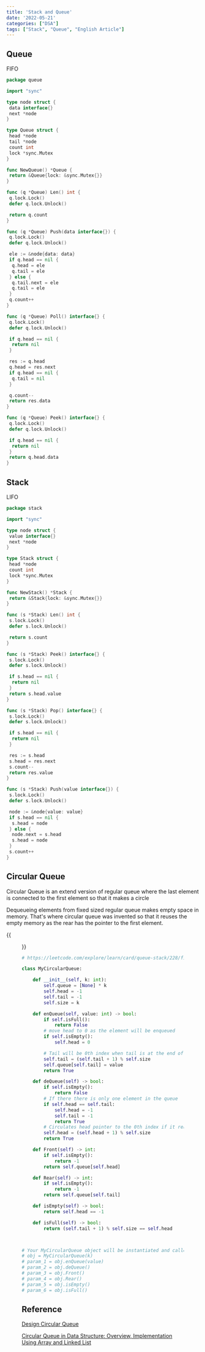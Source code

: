 ```yaml
---
title: 'Stack and Queue'
date: '2022-05-21'
categories: ["DSA"]
tags: ["Stack", "Queue", "English Article"]
---
```


## Queue

FIFO

```go
package queue

import "sync"

type node struct {
 data interface{}
 next *node
}

type Queue struct {
 head *node
 tail *node
 count int
 lock *sync.Mutex
}

func NewQueue() *Queue {
 return &Queue{lock: &sync.Mutex{}}
}

func (q *Queue) Len() int {
 q.lock.Lock()
 defer q.lock.Unlock()

 return q.count
}

func (q *Queue) Push(data interface{}) {
 q.lock.Lock()
 defer q.lock.Unlock()

 ele := &node{data: data}
 if q.head == nil {
  q.head = ele
  q.tail = ele
 } else {
  q.tail.next = ele
  q.tail = ele
 }
 q.count++
}

func (q *Queue) Poll() interface{} {
 q.lock.Lock()
 defer q.lock.Unlock()

 if q.head == nil {
  return nil
 }

 res := q.head
 q.head = res.next
 if q.head == nil {
  q.tail = nil
 }

 q.count--
 return res.data
}

func (q *Queue) Peek() interface{} {
 q.lock.Lock()
 defer q.lock.Unlock()

 if q.head == nil {
  return nil
 }
 return q.head.data
}
```

## Stack

LIFO

```go
package stack

import "sync"

type node struct {
 value interface{}
 next *node
}

type Stack struct {
 head *node
 count int
 lock *sync.Mutex
}

func NewStack() *Stack {
 return &Stack{lock: &sync.Mutex{}}
}

func (s *Stack) Len() int {
 s.lock.Lock()
 defer s.lock.Unlock()

 return s.count
}

func (s *Stack) Peek() interface{} {
 s.lock.Lock()
 defer s.lock.Unlock()

 if s.head == nil {
  return nil
 }
 return s.head.value
}

func (s *Stack) Pop() interface{} {
 s.lock.Lock()
 defer s.lock.Unlock()

 if s.head == nil {
  return nil
 }

 res := s.head
 s.head = res.next
 s.count--
 return res.value
}

func (s *Stack) Push(value interface{}) {
 s.lock.Lock()
 defer s.lock.Unlock()

 node := &node{value: value}
 if s.head == nil {
  s.head = node
 } else {
  node.next = s.head
  s.head = node
 }
 s.count++
}
```

## Circular Queue

Circular Queue is an extend version of regular queue where the last element is connected to the first element so that it makes a circle

Dequeueing elements from fixed sized regular queue makes empty space in memory. That's where circular queue was invented so that it reuses the empty memory as the rear has the pointer to the first element.

{{<figure src="https://www.simplilearn.com/ice9/free_resources_article_thumb/Circular_link_resolving_problem_of_MemoryWastage.png" alt="Circular Queue" width="100%">}}

```python
# https://leetcode.com/explore/learn/card/queue-stack/228/first-in-first-out-data-structure/1337/

class MyCircularQueue:

    def __init__(self, k: int):
        self.queue = [None] * k
        self.head = -1
        self.tail = -1
        self.size = k

    def enQueue(self, value: int) -> bool:
        if self.isFull():
            return False
        # move head to 0 as the element will be enqueued
        if self.isEmpty():
            self.head = 0

        # Tail will be 0th index when tail is at the end of the queue as it circulates
        self.tail = (self.tail + 1) % self.size
        self.queue[self.tail] = value
        return True

    def deQueue(self) -> bool:
        if self.isEmpty():
            return False
        # If there there is only one element in the queue
        if self.head == self.tail:
            self.head = -1
            self.tail = -1
            return True
        # Circulates head pointer to the 0th index if it reaches the last element
        self.head = (self.head + 1) % self.size
        return True

    def Front(self) -> int:
        if self.isEmpty():
            return -1
        return self.queue[self.head]

    def Rear(self) -> int:
        if self.isEmpty():
            return -1
        return self.queue[self.tail]

    def isEmpty(self) -> bool:
        return self.head == -1

    def isFull(self) -> bool:
        return (self.tail + 1) % self.size == self.head



# Your MyCircularQueue object will be instantiated and called as such:
# obj = MyCircularQueue(k)
# param_1 = obj.enQueue(value)
# param_2 = obj.deQueue()
# param_3 = obj.Front()
# param_4 = obj.Rear()
# param_5 = obj.isEmpty()
# param_6 = obj.isFull()
```

## Reference

[Design Circular Queue](https://leetcode.com/explore/learn/card/queue-stack/228/first-in-first-out-data-structure/1337/)

[Circular Queue in Data Structure: Overview, Implementation Using Array and Linked List](https://www.simplilearn.com/tutorials/data-structure-tutorial/circular-queue-in-data-structure)
